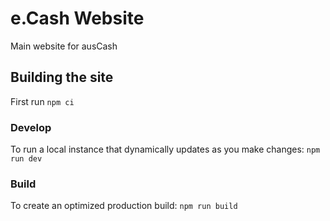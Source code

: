 # e.Cash Website

Main website for ausCash

## Building the site

First run `npm ci`

### Develop

To run a local instance that dynamically updates as you make changes: `npm run dev`

### Build

To create an optimized production build: `npm run build`

